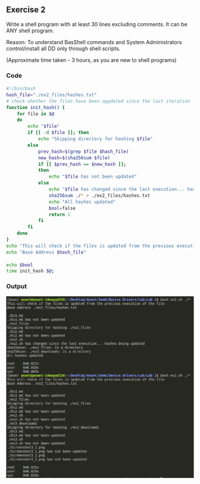 ## Exercise 2 ##
Write a shell program with at least 30 lines excluding comments. It can be ANY shell program. 

Reason: To understand BasShell commands and System Administrators control/install all DD only through shell scripts. 

(Approximate time taken - 3 hours, as you are new to shell programs) 

### Code ###

```bash
#!/bin/bash
hash_file="./ex2_files/hashes.txt"
# check whether the files have been uppdated since the last iteration
function init_hash() {
    for file in $@
    do
        echo "$file"
        if [[ -d $file ]]; then
            echo "Skipping directory for hashing $file"
        else
            prev_hash=$(grep $file $hash_file)
            new_hash=$(sha256sum $file)
            if [[ $prev_hash == $new_hash ]];
            then
                echo "$file has not been updated"
            else
                echo "$file has changed since the last execution... hashes being updated"
                sha256sum ./* > ./ex2_files/hashes.txt
                echo "All hashes updated"
                bool=false
                return 1
            fi
        fi
    done
}
echo "This will check if the files is updated from the previous execution of the file"
echo "Base Address $hash_file"

echo $bool
time init_hash $@;
```

### Output ###
![Screenshot](Screenshot2.png)